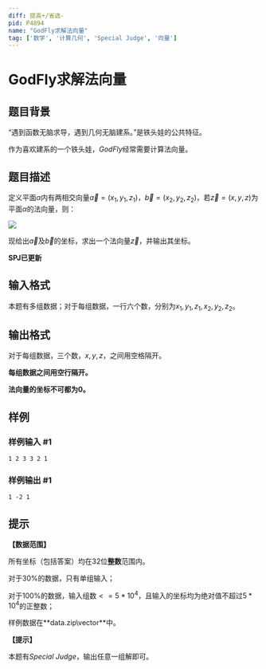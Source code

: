 ```yaml
---
diff: 提高+/省选-
pid: P4894
name: "GodFly求解法向量"
tag: ['数学', '计算几何', 'Special Judge', '向量']
---
```

# GodFly求解法向量
## 题目背景

“遇到函数无脑求导，遇到几何无脑建系。”是铁头娃的公共特征。

作为喜欢建系的一个铁头娃，$GodFly$经常需要计算法向量。
## 题目描述

定义平面$\alpha$内有两相交向量$\overrightarrow a=(x_1,y_1,z_1)$，$\overrightarrow b=(x_2,y_2,z_2)$，若$\overrightarrow z=(x,y,z)$为平面$\alpha$的法向量，则：

![](https://cdn.luogu.com.cn/upload/pic/30949.png)

现给出$\overrightarrow a$及$\overrightarrow b$的坐标，求出一个法向量$\overrightarrow z$，并输出其坐标。

**SPJ已更新**
## 输入格式

本题有多组数据；对于每组数据，一行六个数，分别为$x_1,y_1,z_1,x_2,y_2,z_2$。
## 输出格式

对于每组数据，三个数，$x,y,z$，之间用空格隔开。

**每组数据之间用空行隔开。**

**法向量的坐标不可都为$0$。**
## 样例

### 样例输入 #1
```
1 2 3 3 2 1
```
### 样例输出 #1
```
1 -2 1
```
## 提示

**【数据范围】**

所有坐标（包括答案）均在$32$位**整数**范围内。

对于$30$%的数据，只有单组输入；

对于$100$%的数据，输入组数$<=5*10^4$，且输入的坐标均为绝对值不超过$5*10^4$的正整数；

样例数据在**data.zip\vector\**中。

**【提示】**

本题有$Special$ $Judge$，输出任意一组解即可。
